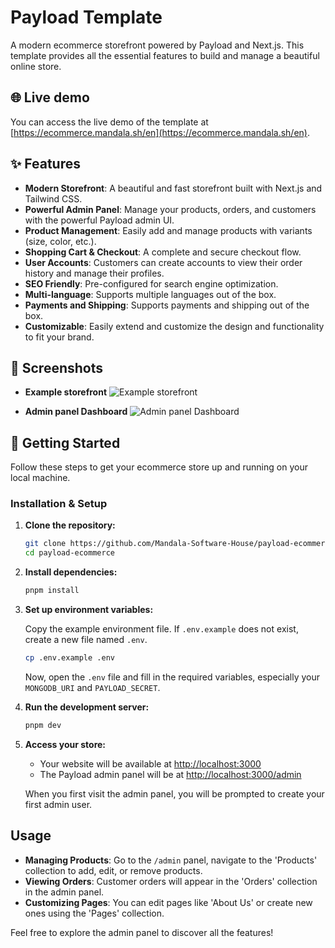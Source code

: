 # Payload  Template

A modern ecommerce storefront powered by Payload and Next.js. This template provides all the essential features to build and manage a beautiful online store.

## 🌐 Live demo

You can access the live demo of the template at [https://ecommerce.mandala.sh/en](https://ecommerce.mandala.sh/en).

## ✨ Features

- **Modern Storefront**: A beautiful and fast storefront built with Next.js and Tailwind CSS.
- **Powerful Admin Panel**: Manage your products, orders, and customers with the powerful Payload admin UI.
- **Product Management**: Easily add and manage products with variants (size, color, etc.).
- **Shopping Cart & Checkout**: A complete and secure checkout flow.
- **User Accounts**: Customers can create accounts to view their order history and manage their profiles.
- **SEO Friendly**: Pre-configured for search engine optimization.
- **Multi-language**: Supports multiple languages out of the box.
- **Payments and Shipping**: Supports payments and shipping out of the box.
- **Customizable**: Easily extend and customize the design and functionality to fit your brand.

## 📸 Screenshots

- **Example storefront**
  ![Example storefront](./public/storefront.png)

- **Admin panel Dashboard**
  ![Admin panel Dashboard](./public/admin-dashboard.png)

## 🚀 Getting Started

Follow these steps to get your ecommerce store up and running on your local machine.

### Installation & Setup

1.  **Clone the repository:**

    ```bash
    git clone https://github.com/Mandala-Software-House/payload-ecommerce-template.git
    cd payload-ecommerce
    ```

2.  **Install dependencies:**

    ```bash
    pnpm install
    ```

3.  **Set up environment variables:**

    Copy the example environment file. If `.env.example` does not exist, create a new file named `.env`.

    ```bash
    cp .env.example .env
    ```

    Now, open the `.env` file and fill in the required variables, especially your `MONGODB_URI` and `PAYLOAD_SECRET`.

4.  **Run the development server:**

    ```bash
    pnpm dev
    ```

5.  **Access your store:**
    - Your website will be available at [http://localhost:3000](http://localhost:3000)
    - The Payload admin panel will be at [http://localhost:3000/admin](http://localhost:3000/admin)

    When you first visit the admin panel, you will be prompted to create your first admin user.

## Usage

- **Managing Products**: Go to the `/admin` panel, navigate to the 'Products' collection to add, edit, or remove products.
- **Viewing Orders**: Customer orders will appear in the 'Orders' collection in the admin panel.
- **Customizing Pages**: You can edit pages like 'About Us' or create new ones using the 'Pages' collection.

Feel free to explore the admin panel to discover all the features!
